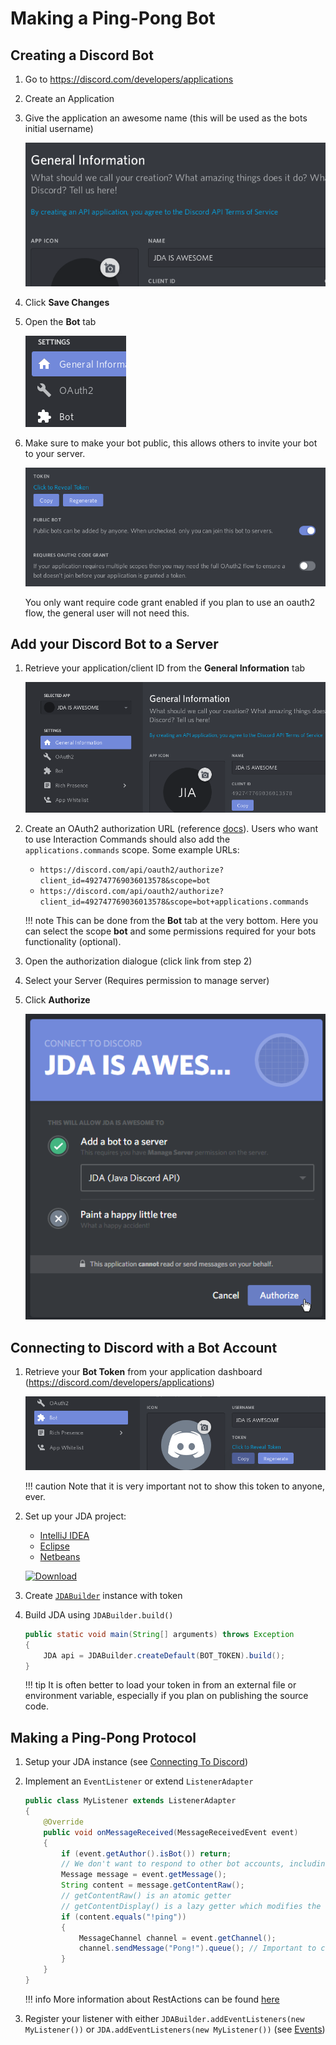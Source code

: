 # Making a Ping-Pong Bot

## Creating a Discord Bot

1. Go to <https://discord.com/developers/applications>
2. Create an Application
3. Give the application an awesome name (this will be used as the bots initial username)
    
    ![name](../assets/images/dashboard/dashboard_application_name.png)

4. Click **Save Changes**
5. Open the **Bot** tab
    
    ![create bot](../assets/images/dashboard/dashboard_bot_tab.png)

6. Make sure to make your bot public, this allows others to invite your bot to your server.

    ![public bot](../assets/images/dashboard/dashboard_public_bot.png)

    You only want require code grant enabled if you plan to use an oauth2 flow, the general user will not need this.

## Add your Discord Bot to a Server

1. Retrieve your application/client ID from the **General Information** tab
    
    ![client id](../assets/images/dashboard/dashboard_client_id.png)

2. Create an OAuth2 authorization URL (reference [docs](https://discord.com/developers/docs/topics/oauth2#bot-authorization-flow)).
    Users who want to use Interaction Commands should also add the `applications.commands` scope.
    Some example URLs:
      - `https://discord.com/api/oauth2/authorize?client_id=492747769036013578&scope=bot`
      - `https://discord.com/api/oauth2/authorize?client_id=492747769036013578&scope=bot+applications.commands`

    !!! note 
        This can be done from the **Bot** tab at the very bottom. Here you can select the scope **bot** and some permissions required for your bots functionality (optional).

3. Open the authorization dialogue (click link from step 2)
4. Select your Server (Requires permission to manage server)
5. Click **Authorize**
    
    ![authorize](../assets/images/discord_bot_authorize.png)

## Connecting to Discord with a Bot Account

1. Retrieve your **Bot Token** from your application dashboard (https://discord.com/developers/applications)
    
    ![get token](../assets/images/dashboard/dashboard_get_token.png)
    
    !!! caution
        Note that it is very important not to show this token to anyone, ever.

2. Set up your JDA project: 
    - [IntelliJ IDEA](../setup/intellij.md)
    - [Eclipse](../setup/eclipse.md)
    - [Netbeans](../setup/netbeans.md)
    
    [ ![Download](https://img.shields.io/maven-central/v/net.dv8tion/JDA?color=blue) ](https://ci.dv8tion.net/job/JDA5/lastSuccessfulBuild/)

3. Create [`JDABuilder`](https://docs.jda.wiki/net/dv8tion/jda/api/JDABuilder.html) instance with token
4. Build JDA using `JDABuilder.build()`
    
    ```java
    public static void main(String[] arguments) throws Exception
    {
        JDA api = JDABuilder.createDefault(BOT_TOKEN).build();
    }
    ```
    !!! tip
        It is often better to load your token in from an external file or environment variable, especially if you plan on publishing the source code.

## Making a Ping-Pong Protocol

1. Setup your JDA instance (see [Connecting To Discord](#connecting-to-discord-with-a-bot-account))
2. Implement an `EventListener` or extend `ListenerAdapter`

    ```java
    public class MyListener extends ListenerAdapter 
    {
        @Override
        public void onMessageReceived(MessageReceivedEvent event)
        {
            if (event.getAuthor().isBot()) return;
            // We don't want to respond to other bot accounts, including ourself
            Message message = event.getMessage();
            String content = message.getContentRaw(); 
            // getContentRaw() is an atomic getter
            // getContentDisplay() is a lazy getter which modifies the content for e.g. console view (strip discord formatting)
            if (content.equals("!ping"))
            {
                MessageChannel channel = event.getChannel();
                channel.sendMessage("Pong!").queue(); // Important to call .queue() on the RestAction returned by sendMessage(...)
            }
        }
    }
    ```
    !!! info
        More information about RestActions can be found [here](using-restaction.md)


3. Register your listener with either `JDABuilder.addEventListeners(new MyListener())` or `JDA.addEventListeners(new MyListener())` (see [Events](../introduction/events.md))
